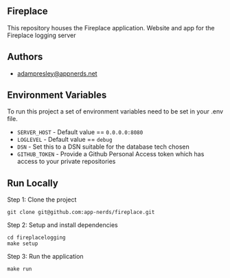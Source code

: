 ## Fireplace

This repository houses the Fireplace application. Website and app for the Fireplace logging server

## Authors

* adampresley@appnerds.net

## Environment Variables

To run this project a set of environment variables need to be set in your .env file. 

* `SERVER_HOST` - Default value == `0.0.0.0:8080`
* `LOGLEVEL` - Default value == `debug`
* `DSN` - Set this to a DSN suitable for the database tech chosen
* `GITHUB_TOKEN` - Provide a Github Personal Access token which has access to your private repositories

## Run Locally

Step 1: Clone the project

```
git clone git@github.com:app-nerds/fireplace.git
```

Step 2: Setup and install dependencies

```
cd fireplacelogging
make setup
```

Step 3: Run the application

```
make run
```

